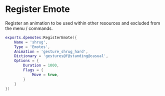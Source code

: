 # Register Emote

Register an animation to be used within other resources and excluded from the menu / commands.
```lua
exports.dpemotes:RegisterEmote({
    Name = 'shrug',
    Type = 'Emotes',
    Animation = 'gesture_shrug_hard',
    Dictionary = 'gestures@f@standing@casual',
    Options = {
        Duration = 1000,
        Flags = {
            Move = true,
        }
    }
})
```